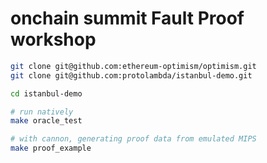 # onchain summit Fault Proof workshop

```bash
git clone git@github.com:ethereum-optimism/optimism.git
git clone git@github.com:protolambda/istanbul-demo.git

cd istanbul-demo

# run natively
make oracle_test

# with cannon, generating proof data from emulated MIPS
make proof_example
```
